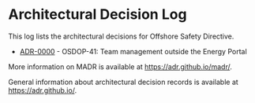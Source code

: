 # Architectural Decision Log

This log lists the architectural decisions for Offshore Safety Directive.

<!-- adrlog -- Regenerate the content by using "npx adr-log -d documentation/adr/ -i" at the root. -->

* [ADR-0000](0000-team-management-outside-energy-portal.md) - OSDOP-41: Team management outside the Energy Portal

<!-- adrlogstop -->

More information on MADR is available at <https://adr.github.io/madr/>.

General information about architectural decision records is available at <https://adr.github.io/>.